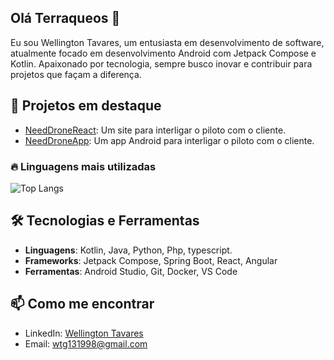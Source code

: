 ## Olá Terraqueos 👋
Eu sou Wellington Tavares, um entusiasta em desenvolvimento de software, atualmente focado em desenvolvimento Android com Jetpack Compose e Kotlin. Apaixonado por tecnologia, sempre busco inovar e contribuir para projetos que façam a diferença.

## 🌟 Projetos em destaque
- [NeedDroneReact](https://github.com/Joannegton/needDrone_front): Um site para interligar o piloto com o cliente.
- [NeedDroneApp](https://github.com/Joannegton/NeedDroneApp): Um app Android para interligar o piloto com o cliente.


### 🔥 Linguagens mais utilizadas
![Top Langs](https://github-readme-stats.vercel.app/api/top-langs/?username=joannegton&layout=compact&hide=css,html&theme=dracula)

## 🛠️ Tecnologias e Ferramentas
- **Linguagens**: Kotlin, Java, Python, Php, typescript.
- **Frameworks**: Jetpack Compose, Spring Boot, React, Angular
- **Ferramentas**: Android Studio, Git, Docker, VS Code

## 📫 Como me encontrar
- LinkedIn: [Wellington Tavares](https://www.linkedin.com/in/wellington-tavares-galbarini-21b915a9/)
- Email: wtg131998@gmail.com
